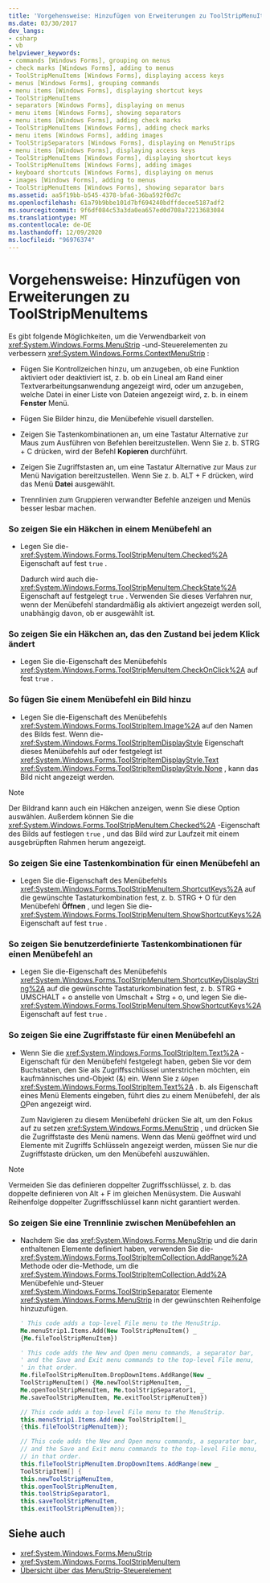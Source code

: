 ```yaml
---
title: 'Vorgehensweise: Hinzufügen von Erweiterungen zu ToolStripMenuItems'
ms.date: 03/30/2017
dev_langs:
- csharp
- vb
helpviewer_keywords:
- commands [Windows Forms], grouping on menus
- check marks [Windows Forms], adding to menus
- ToolStripMenuItems [Windows Forms], displaying access keys
- menus [Windows Forms], grouping commands
- menu items [Windows Forms], displaying shortcut keys
- ToolStripMenuItems
- separators [Windows Forms], displaying on menus
- menu items [Windows Forms], showing separators
- menu items [Windows Forms], adding check marks
- ToolStripMenuItems [Windows Forms], adding check marks
- menu items [Windows Forms], adding images
- ToolStripSeparators [Windows Forms], displaying on MenuStrips
- menu items [Windows Forms], displaying access keys
- ToolStripMenuItems [Windows Forms], displaying shortcut keys
- ToolStripMenuItems [Windows Forms], adding images
- keyboard shortcuts [Windows Forms], displaying on menus
- images [Windows Forms], adding to menus
- ToolStripMenuItems [Windows Forms], showing separator bars
ms.assetid: aa5f19bb-b545-4378-bfa6-36ba592f0d7c
ms.openlocfilehash: 61a79b9bbe101d7bf694240bdffdecee5187adf2
ms.sourcegitcommit: 9f6df084c53a3da0ea657ed0d708a72213683084
ms.translationtype: MT
ms.contentlocale: de-DE
ms.lasthandoff: 12/09/2020
ms.locfileid: "96976374"
---
```

# <a name="how-to-add-enhancements-to-toolstripmenuitems"></a>Vorgehensweise: Hinzufügen von Erweiterungen zu ToolStripMenuItems
Es gibt folgende Möglichkeiten, um die Verwendbarkeit von <xref:System.Windows.Forms.MenuStrip> -und-Steuerelementen zu verbessern <xref:System.Windows.Forms.ContextMenuStrip> :  
  
- Fügen Sie Kontrollzeichen hinzu, um anzugeben, ob eine Funktion aktiviert oder deaktiviert ist, z. b. ob ein Lineal am Rand einer Textverarbeitungsanwendung angezeigt wird, oder um anzugeben, welche Datei in einer Liste von Dateien angezeigt wird, z. b. in einem **Fenster** Menü.  
  
- Fügen Sie Bilder hinzu, die Menübefehle visuell darstellen.  
  
- Zeigen Sie Tastenkombinationen an, um eine Tastatur Alternative zur Maus zum Ausführen von Befehlen bereitzustellen. Wenn Sie z. b. STRG + C drücken, wird der Befehl **Kopieren** durchführt.  
  
- Zeigen Sie Zugriffstasten an, um eine Tastatur Alternative zur Maus zur Menü Navigation bereitzustellen. Wenn Sie z. b. ALT + F drücken, wird das Menü **Datei** ausgewählt.  
  
- Trennlinien zum Gruppieren verwandter Befehle anzeigen und Menüs besser lesbar machen.  
  
### <a name="to-display-a-check-mark-on-a-menu-command"></a>So zeigen Sie ein Häkchen in einem Menübefehl an  
  
- Legen Sie die- <xref:System.Windows.Forms.ToolStripMenuItem.Checked%2A> Eigenschaft auf fest `true` .  
  
     Dadurch wird auch die- <xref:System.Windows.Forms.ToolStripMenuItem.CheckState%2A> Eigenschaft auf festgelegt `true` . Verwenden Sie dieses Verfahren nur, wenn der Menübefehl standardmäßig als aktiviert angezeigt werden soll, unabhängig davon, ob er ausgewählt ist.  
  
### <a name="to-display-a-check-mark-that-changes-state-with-each-click"></a>So zeigen Sie ein Häkchen an, das den Zustand bei jedem Klick ändert  
  
- Legen Sie die-Eigenschaft des Menübefehls <xref:System.Windows.Forms.ToolStripMenuItem.CheckOnClick%2A> auf fest `true` .  
  
### <a name="to-add-an-image-to-a-menu-command"></a>So fügen Sie einem Menübefehl ein Bild hinzu  
  
- Legen Sie die-Eigenschaft des Menübefehls <xref:System.Windows.Forms.ToolStripItem.Image%2A> auf den Namen des Bilds fest. Wenn die- <xref:System.Windows.Forms.ToolStripItemDisplayStyle> Eigenschaft dieses Menübefehls auf oder festgelegt ist <xref:System.Windows.Forms.ToolStripItemDisplayStyle.Text> <xref:System.Windows.Forms.ToolStripItemDisplayStyle.None> , kann das Bild nicht angezeigt werden.  
  
> [!NOTE]
> Der Bildrand kann auch ein Häkchen anzeigen, wenn Sie diese Option auswählen. Außerdem können Sie die <xref:System.Windows.Forms.ToolStripMenuItem.Checked%2A> -Eigenschaft des Bilds auf festlegen `true` , und das Bild wird zur Laufzeit mit einem ausgebrüpften Rahmen herum angezeigt.  
  
### <a name="to-display-a-shortcut-key-for-a-menu-command"></a>So zeigen Sie eine Tastenkombination für einen Menübefehl an  
  
- Legen Sie die-Eigenschaft des Menübefehls <xref:System.Windows.Forms.ToolStripMenuItem.ShortcutKeys%2A> auf die gewünschte Tastaturkombination fest, z. b. STRG + O für den Menübefehl **Öffnen** , und legen Sie die- <xref:System.Windows.Forms.ToolStripMenuItem.ShowShortcutKeys%2A> Eigenschaft auf fest `true` .  
  
### <a name="to-display-custom-shortcut-keys-for-a-menu-command"></a>So zeigen Sie benutzerdefinierte Tastenkombinationen für einen Menübefehl an  
  
- Legen Sie die-Eigenschaft des Menübefehls <xref:System.Windows.Forms.ToolStripMenuItem.ShortcutKeyDisplayString%2A> auf die gewünschte Tastaturkombination fest, z. b. STRG + UMSCHALT + o anstelle von Umschalt + Strg + o, und legen Sie die- <xref:System.Windows.Forms.ToolStripMenuItem.ShowShortcutKeys%2A> Eigenschaft auf fest `true` .  
  
### <a name="to-display-an-access-key-for-a-menu-command"></a>So zeigen Sie eine Zugriffstaste für einen Menübefehl an  
  
- Wenn Sie die <xref:System.Windows.Forms.ToolStripItem.Text%2A> -Eigenschaft für den Menübefehl festgelegt haben, geben Sie vor dem Buchstaben, den Sie als Zugriffsschlüssel unterstrichen möchten, ein kaufmännisches und-Objekt (&) ein. Wenn Sie z `&Open` <xref:System.Windows.Forms.ToolStripItem.Text%2A> . b. als Eigenschaft eines Menü Elements eingeben, führt dies zu einem Menübefehl, der als <u>O</u>Pen angezeigt wird.
  
     Zum Navigieren zu diesem Menübefehl drücken Sie alt, um den Fokus auf zu setzen <xref:System.Windows.Forms.MenuStrip> , und drücken Sie die Zugriffstaste des Menü namens. Wenn das Menü geöffnet wird und Elemente mit Zugriffs Schlüsseln angezeigt werden, müssen Sie nur die Zugriffstaste drücken, um den Menübefehl auszuwählen.  
  
> [!NOTE]
> Vermeiden Sie das definieren doppelter Zugriffsschlüssel, z. b. das doppelte definieren von Alt + F im gleichen Menüsystem. Die Auswahl Reihenfolge doppelter Zugriffsschlüssel kann nicht garantiert werden.  
  
### <a name="to-display-a-separator-bar-between-menu-commands"></a>So zeigen Sie eine Trennlinie zwischen Menübefehlen an  
  
- Nachdem Sie das <xref:System.Windows.Forms.MenuStrip> und die darin enthaltenen Elemente definiert haben, verwenden Sie die- <xref:System.Windows.Forms.ToolStripItemCollection.AddRange%2A> Methode oder die-Methode, um die <xref:System.Windows.Forms.ToolStripItemCollection.Add%2A> Menübefehle und-Steuer <xref:System.Windows.Forms.ToolStripSeparator> Elemente <xref:System.Windows.Forms.MenuStrip> in der gewünschten Reihenfolge hinzuzufügen.  
  
    ```vb  
    ' This code adds a top-level File menu to the MenuStrip.  
    Me.menuStrip1.Items.Add(New ToolStripMenuItem() _  
    {Me.fileToolStripMenuItem})  
  
    ' This code adds the New and Open menu commands, a separator bar,
    ' and the Save and Exit menu commands to the top-level File menu,
    ' in that order.  
    Me.fileToolStripMenuItem.DropDownItems.AddRange(New _  
    ToolStripMenuItem() {Me.newToolStripMenuItem, _  
    Me.openToolStripMenuItem, Me.toolStripSeparator1, _  
    Me.saveToolStripMenuItem, Me.exitToolStripMenuItem})  
    ```  
  
    ```csharp  
    // This code adds a top-level File menu to the MenuStrip.  
    this.menuStrip1.Items.Add(new ToolStripItem[]_  
    {this.fileToolStripMenuItem});  
  
    // This code adds the New and Open menu commands, a separator bar,
    // and the Save and Exit menu commands to the top-level File menu,
    // in that order.  
    this.fileToolStripMenuItem.DropDownItems.AddRange(new _  
    ToolStripItem[] {  
    this.newToolStripMenuItem,  
    this.openToolStripMenuItem,  
    this.toolStripSeparator1,  
    this.saveToolStripMenuItem,  
    this.exitToolStripMenuItem});  
    ```  
  
## <a name="see-also"></a>Siehe auch

- <xref:System.Windows.Forms.MenuStrip>
- <xref:System.Windows.Forms.ToolStripMenuItem>
- [Übersicht über das MenuStrip-Steuerelement](menustrip-control-overview-windows-forms.md)
